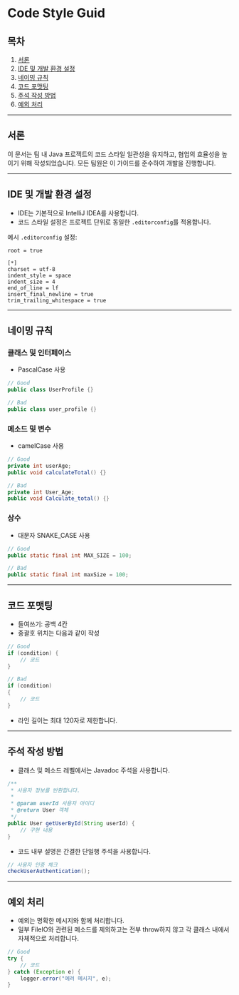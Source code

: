 # Code Style Guid

## 목차

1. [서론](#서론)
2. [IDE 및 개발 환경 설정](#ide-및-개발-환경-설정)
3. [네이밍 규칙](#네이밍-규칙)
4. [코드 포맷팅](#코드-포맷팅)
5. [주석 작성 방법](#주석-작성-방법)
6. [예외 처리](#예외-처리)

---

## 서론

이 문서는 팀 내 Java 프로젝트의 코드 스타일 일관성을 유지하고, 협업의 효율성을 높이기 위해 작성되었습니다. 모든 팀원은 이 가이드를 준수하여 개발을 진행합니다.

---

## IDE 및 개발 환경 설정

- IDE는 기본적으로 IntelliJ IDEA를 사용합니다.
- 코드 스타일 설정은 프로젝트 단위로 동일한 `.editorconfig`를 적용합니다.

예시 `.editorconfig` 설정:

```editorconfig
root = true

[*]
charset = utf-8
indent_style = space
indent_size = 4
end_of_line = lf
insert_final_newline = true
trim_trailing_whitespace = true
```

---

## 네이밍 규칙

### 클래스 및 인터페이스
- PascalCase 사용

```java
// Good
public class UserProfile {}

// Bad
public class user_profile {}
```

### 메소드 및 변수
- camelCase 사용

```java
// Good
private int userAge;
public void calculateTotal() {}

// Bad
private int User_Age;
public void Calculate_total() {}
```

### 상수
- 대문자 SNAKE_CASE 사용

```java
// Good
public static final int MAX_SIZE = 100;

// Bad
public static final int maxSize = 100;
```

---

## 코드 포맷팅

- 들여쓰기: 공백 4칸
- 중괄호 위치는 다음과 같이 작성

```java
// Good
if (condition) {
    // 코드
}

// Bad
if (condition)
{
    // 코드
}
```

- 라인 길이는 최대 120자로 제한합니다.

---

## 주석 작성 방법

- 클래스 및 메소드 레벨에서는 Javadoc 주석을 사용합니다.

```java
/**
 * 사용자 정보를 반환합니다.
 *
 * @param userId 사용자 아이디
 * @return User 객체
 */
public User getUserById(String userId) {
    // 구현 내용
}
```

- 코드 내부 설명은 간결한 단일행 주석을 사용합니다.

```java
// 사용자 인증 체크
checkUserAuthentication();
```

---

## 예외 처리

- 예외는 명확한 메시지와 함께 처리합니다.
- 일부 FileIO와 관련된 메소드를 제외하고는 전부 throw하지 않고 각 클래스 내에서 자체적으로 처리합니다.

```java
// Good
try {
    // 코드
} catch (Exception e) {
    logger.error("에러 메시지", e);
}
```
